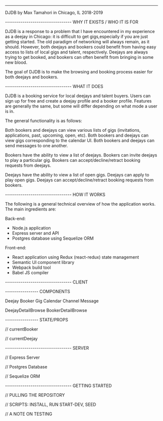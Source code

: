 --------------------------------------------------------------------

DJDB
  by Max Tamahori
  in Chicago, IL
  2018-2019

---------------------------------- WHY IT EXISTS / WHO IT IS FOR

DJDB is a response to a problem that I have encountered in my experience as a deejay in Chicago: it is difficult to get gigs,especially if you are just getting started. The old paradigm of networking will always remain, as it should. However, both deejays and bookers could benefit from having easy access to lists of local gigs and talent, respectively. Deejays are always trying to get booked, and bookers can often benefit from bringing in some new blood.

The goal of DJDB is to make the browsing and booking process easier for both deejays and bookers.

---------------------------------- WHAT IT DOES

DJDB is a booking service for local deejays and talent buyers.
Users can sign up for free and create a deejay profile and a booker profile.
Features are generally the same, but some will differ depending on what mode a user is in.

The general functionality is as follows:

Both bookers and deejays can view various lists of gigs (invitations, applications, past, upcoming, open, etc).
Both bookers and deejays can view gigs corresponding to the calendar UI.
Both bookers and deejays can send messages to one another.

Bookers have the ability to view a list of deejays.
Bookers can invite deejays to play a particular gig.
Bookers can accept/decline/retract booking requests from deejays.

Deejays have the ability to view a list of open gigs.
Deejays can apply to play open gigs.
Deejays can accept/decline/retract booking requests from bookers.

---------------------------------- HOW IT WORKS

The following is a general technical overview of how the application works.
The main ingredients are:

Back-end:
  - Node.js application
  - Express server and API
  - Postgres database using Sequelize ORM

Front-end:
  - React application using Redux (react-redux) state management
  - Semantic UI component library
  - Webpack build tool
  - Babel JS compiler

---------------------------------- CLIENT

----------------- COMPONENTS

Deejay
Booker
Gig
Calendar
Channel
Message

DeejayDetailBrowse
BookerDetailBrowse

----------------- STATE/PROPS

// currentBooker

// currentDeejay

---------------------------------- SERVER

// Express Server

// Postgres Database

// Sequelize ORM

---------------------------------- GETTING STARTED

// PULLING THE REPOSITORY

// SCRIPTS: INSTALL, RUN START-DEV, SEED

// A NOTE ON TESTING
